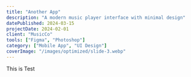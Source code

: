 ```yaml
---
title: "Another App"
description: "A modern music player interface with minimal design"
datePublished: 2024-03-15
projectDate: 2024-02-01
client: "MusicCo"
tools: ["Figma", "Photoshop"]
category: ["Mobile App", "UI Design"]
coverImage: "/images/optimized/slide-3.webp"
---
```


This is Test
